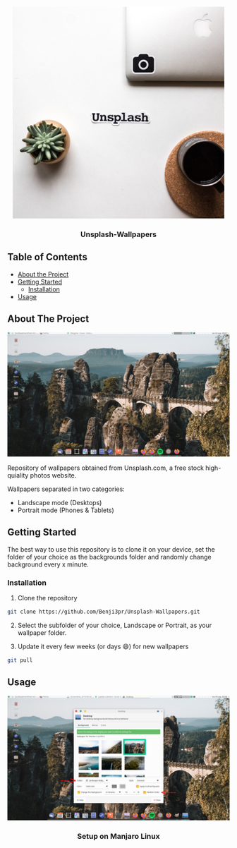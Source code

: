 <!-- PROJECT SHIELDS -->
<!--
*** I'm using markdown "reference style" links for readability.
*** Reference links are enclosed in brackets [ ] instead of parentheses ( ).
*** See the bottom of this document for the declaration of the reference variables
*** for contributors-url, forks-url, etc. This is an optional, concise syntax you may use.
*** https://www.markdownguide.org/basic-syntax/#reference-style-links
-->





<!-- PROJECT LOGO -->
<br />
<p align="center">
  <a href="https://github.com/Benji3pr/Unsplash-Wallpapers">
    <img src="readmeResources/logoPhoto.jpg" alt="Logo" width="480" height="480">
  </a>

  <h3 align="center">Unsplash-Wallpapers</h3>


</p>



<!-- TABLE OF CONTENTS -->
## Table of Contents

* [About the Project](#about-the-project)
* [Getting Started](#getting-started)  
  * [Installation](#installation)
* [Usage](#usage)




<!-- ABOUT THE PROJECT -->
## About The Project

<p align="center">
  <a href="https://github.com/Benji3pr/Unsplash-Wallpapers">
    <img src="readmeResources/exampleScreen.png" >
  </a>

</p>

Repository of wallpapers obtained from Unsplash.com, a free stock high-quiality photos website.

Wallpapers separated in two categories:
* Landscape mode (Desktops)
* Portrait mode (Phones & Tablets)



<!-- GETTING STARTED -->
## Getting Started

The best way to use this repository is to clone it on your device, set the folder of your choice as the backgrounds folder and randomly change
background every x minute.


### Installation

1. Clone the repository
```sh
git clone https://github.com/Benji3pr/Unsplash-Wallpapers.git
```
2. Select the subfolder of your choice, Landscape or Portrait, as your wallpaper folder.

3. Update it every few weeks (or days :smile:) for new wallpapers
```sh
git pull
```



<!-- USAGE EXAMPLES -->
## Usage

<p align="center">
  <a href="https://github.com/Benji3pr/Unsplash-Wallpapers">
    <img src="readmeResources/setupScreen.png" >
  </a>
  <h3 align="center">Setup on Manjaro Linux</h3>
</p>
